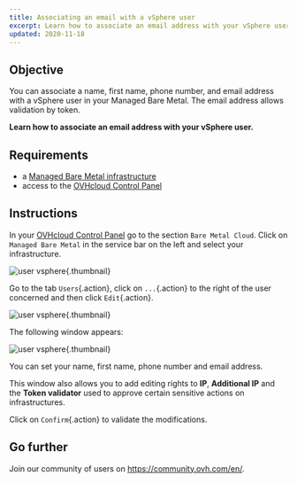 ```yaml
---
title: Associating an email with a vSphere user
excerpt: Learn how to associate an email address with your vSphere user
updated: 2020-11-18
---
```


## Objective

You can associate a name, first name, phone number, and email address with a vSphere user in your Managed Bare Metal. The email address allows validation by token.

**Learn how to associate an email address with your vSphere user.**

## Requirements

- a [Managed Bare Metal infrastructure](https://www.ovhcloud.com/en/managed-bare-metal/)
- access to the [OVHcloud Control Panel](/links/manager)

## Instructions

In your [OVHcloud Control Panel](/links/manager) go to the section `Bare Metal Cloud`. Click on `Managed Bare Metal` in the service bar on the left and select your infrastructure.

![user vsphere](images/addMailOnUser01.png){.thumbnail}

Go to the tab `Users`{.action}, click on `...`{.action} to the right of the user concerned and then click `Edit`{.action}.

![user vsphere](images/addMailOnUser02.png){.thumbnail}

The following window appears:

![user vsphere](images/addMailOnUser03.png){.thumbnail}

You can set your name, first name, phone number and email address.

This window also allows you to add editing rights to **IP**, **Additional IP** and the **Token validator** used to approve certain sensitive actions on infrastructures.

Click on `Confirm`{.action} to validate the modifications.

## Go further

Join our community of users on <https://community.ovh.com/en/>.
